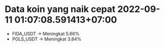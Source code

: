 # Data koin yang naik cepat 2022-09-11 01:07:08.591413+07:00

* FIDA_USDT -> Meningkat 5.66%
* POLS_USDT -> Meningkat 3.84%

